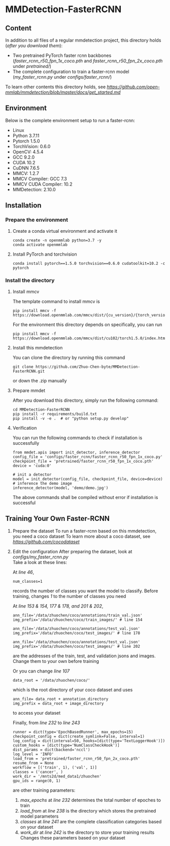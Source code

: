 # MMDetection-FasterRCNN #
## Content ##
In addition to all files of a regular mmdetection project, this directory holds (*after you download them*):  
- Two pretrained PyTorch faster rcnn backbones (*faster_rcnn_r50_fpn_1x_coco.pth* and *faster_rcnn_r50_fpn_2x_coco.pth* under *pretrained/*)  
- The complete configuration to train a faster-rcnn model (*my_faster_rcnn.py* under *configs/faster_rcnn/*)  

To learn other contents this directory holds, see *https://github.com/open-mmlab/mmdetection/blob/master/docs/get_started.md*

## Environment ##
Below is the complete environment setup to run a faster-rcnn:  
- Linux
- Python 3.7.11
- Pytorch 1.5.0
- TorchVision: 0.6.0
- OpenCV: 4.5.4
- GCC 9.2.0
- CUDA 10.2
- CuDNN 7.6.5
- MMCV: 1.2.7
- MMCV Compiler: GCC 7.3
- MMCV CUDA Compiler: 10.2
- MMDetection: 2.10.0

## Installation ##
### Prepare the environment ###
1. Create a conda virtual environment and activate it

    ```shell
    conda create -n openmmlab python=3.7 -y
    conda activate openmmlab
    ```
    
2. Install PyTorch and torchvision

    ```shell
    conda install pytorch==1.5.0 torchvision==0.6.0 cudatoolkit=10.2 -c pytorch
    ```
    
### Install the directory ###
1. Install mmcv

    The template command to install mmcv is
    
    ```shell
    pip install mmcv -f https://download.openmmlab.com/mmcv/dist/{cu_version}/{torch_version}/index.html
    ```
    
    For the environment this directory depends on specifically, you can run
    ```shell
    pip install mmcv -f https://download.openmmlab.com/mmcv/dist/cu102/torch1.5.0/index.html
    ```
    
2. Install this mmdetection  

    You can clone the directory by running this command
  
    ```shell
    git clone https://github.com/Zhuo-Chen-byte/MMDetection-FasterRCNN.git
    ```
    
    or down the .zip manually
    
3. Prepare mmdet

    After you download this directory, simply run the following command:
    
    ```shell
    cd MMDetection-FasterRCNN
    pip install -r requirements/build.txt
    pip install -v -e .  # or "python setup.py develop"
    ```
4. Verification
    
    You can run the following commands to check if installation is successfully
    
    ```shell
    from mmdet.apis import init_detector, inference_detector
    config_file = 'configs/faster_rcnn/faster_rcnn_r50_fpn_1x_coco.py'
    checkpoint_file = 'pretrained/faster_rcnn_r50_fpn_1x_coco.pth'
    device = 'cuda:0'
    
    # init a detector
    model = init_detector(config_file, checkpoint_file, device=device)
    # inference the demo image
    inference_detector(model, 'demo/demo.jpg')
    ```
    
    The above commands shall be compiled without error if installation is successful

## Training Your Own Faster-RCNN ##
1. Prepare the dataset
    To run a faster-rcnn based on this mmdetection, you need a coco dataset
    To learn more about a coco dataset, see *https://github.com/cocodataset*
   
2. Edit the configuration
    After preparing the dataset, look at *configs/my_faster_rcnn.py*  
    Take a look at these lines:  
    
    At *line 46*,
    
    ```shell
    num_classes=1
    ```
    
    records the number of classes you want the model to classify. Before training, changes *1* to the number of classes you need  
    
    At *line 153 & 154, 177 & 178, and 201 & 202*, 
    
    ```shell
    ann_file='/data/zhuochen/coco/annotations/train_val.json'
    img_prefix='/data/zhuochen/coco/train_images/' # line 154
    
    ann_file='/data/zhuochen/coco/annotations/test_val.json'
    img_prefix='/data/zhuochen/coco/test_images/' # line 178
    
    ann_file='/data/zhuochen/coco/annotations/test_val.json'
    img_prefix='/data/zhuochen/coco/test_images/' # line 202
    ```
    
    are the addresses of the train, test, and validation jsons and images. Change them to your own before training  
    
    Or you can change *line 107*
    
    ```shell
    data_root = '/data/zhuochen/coco/'
    ```
    which is the root directory of your coco dataset and uses
    
    ```shell
    ann_file= data_root + annotation_directory
    img_prefix = data_root + image_directory
    ```
    
    to access your dataset
    
    Finally, from *line 232* to *line 243*
    
    ```shell
    runner = dict(type='EpochBasedRunner', max_epochs=15)
    checkpoint_config = dict(create_symlink=False, interval=1)
    log_config = dict(interval=50, hooks=[dict(type='TextLoggerHook')])
    custom_hooks = [dict(type='NumClassCheckHook')]
    dist_params = dict(backend='nccl')
    log_level = 'INFO'
    load_from = 'pretrained/faster_rcnn_r50_fpn_2x_coco.pth'
    resume_from = None
    workflow = [('train', 1), ('val', 1)]
    classes = ('cancer', )
    work_dir = '/mnts2d/med_data1/zhuochen'
    gpu_ids = range(0, 1)
    ```
    
    are other training parameters:
    1. *max_epochs* at *line 232* determines the total number of epoches to train
    2. *load_from* at *line 238* is the directory which stores the pretrained model parameters 
    3. *classes* at *line 241* are the complete classification categories based on your dataset
    4. *work_dir* at *line 242* is the directory to store your training results  
    Changes these parameters based on your dataset
